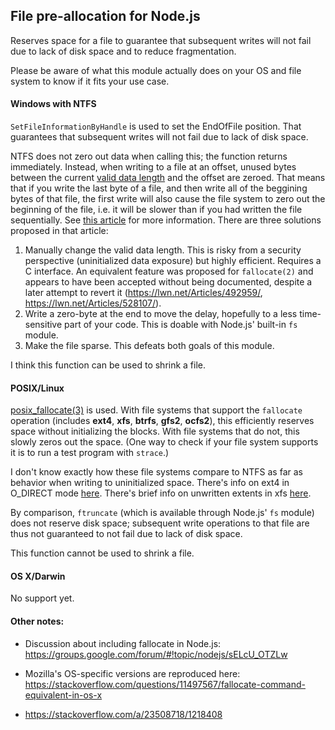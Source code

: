 ## File pre-allocation for Node.js

Reserves space for a file to guarantee that subsequent writes will not fail due to lack of disk space and to reduce fragmentation.

Please be aware of what this module actually does on your OS and file system to know if it fits your use case.

#### Windows with NTFS

`SetFileInformationByHandle` is used to set the EndOfFile position. That guarantees that subsequent writes will not fail due to lack of disk space.

NTFS does not zero out data when calling this; the function returns immediately. Instead, when writing to a file at an offset, unused bytes between the current [valid data length](https://docs.microsoft.com/en-us/windows/desktop/api/fileapi/nf-fileapi-setfilevaliddata) and the offset are zeroed. That means that if you write the last byte of a file, and then write all of the beggining bytes of that file, the first write will also cause the file system to zero out the beginning of the file, i.e. it will be slower than if you had written the file sequentially. See [this article](https://blogs.msdn.microsoft.com/oldnewthing/20110922-00/?p=9573) for more information. There are three solutions proposed in that article:

  1. Manually change the valid data length. This is risky from a security perspective (uninitialized data exposure) but highly efficient. Requires a C interface. An equivalent feature was proposed for `fallocate(2)` and appears to have been accepted without being documented, despite a later attempt to revert it (https://lwn.net/Articles/492959/, https://lwn.net/Articles/528107/).
  2. Write a zero-byte at the end to move the delay, hopefully to a less time-sensitive part of your code. This is doable with Node.js' built-in `fs` module.
  3. Make the file sparse. This defeats both goals of this module.

I think this function can be used to shrink a file.

#### POSIX/Linux

[posix_fallocate(3)](http://man7.org/linux/man-pages/man3/posix_fallocate.3.html) is used. With file systems that support the `fallocate` operation (includes **ext4**, **xfs**, **btrfs**, **gfs2**, **ocfs2**), this efficiently reserves space without initializing the blocks. With file systems that do not, this slowly zeros out the space. (One way to check if your file system supports it is to run a test program with `strace`.)

I don't know exactly how these file systems compare to NTFS as far as behavior when writing to uninitialized space. There's info on ext4 in O_DIRECT mode [here](https://ext4.wiki.kernel.org/index.php/Clarifying_Direct_IO%27s_Semantics#Writes_into_preallocated_space). There's brief info on unwritten extents in xfs [here](http://xfs.org/docs/xfsdocs-xml-dev/XFS_User_Guide/tmp/en-US/html/ch02s07.html).

By comparison, `ftruncate` (which is available through Node.js' `fs` module) does not reserve disk space; subsequent write operations to that file are thus not guaranteed to not fail due to lack of disk space.

This function cannot be used to shrink a file.

#### OS X/Darwin

No support yet.

#### Other notes:

* Discussion about including fallocate in Node.js: https://groups.google.com/forum/#!topic/nodejs/sELcU_OTZLw

* Mozilla's OS-specific versions are reproduced here: 
https://stackoverflow.com/questions/11497567/fallocate-command-equivalent-in-os-x

* https://stackoverflow.com/a/23508718/1218408
